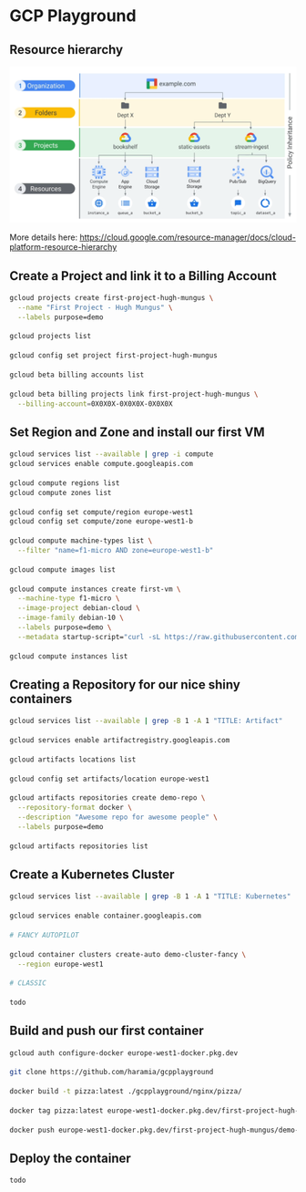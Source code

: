 # GCP Playground
## Resource hierarchy

![Resource hierarchy](./img/GCP_Resource_hierarchy.png)

More details here: https://cloud.google.com/resource-manager/docs/cloud-platform-resource-hierarchy

## Create a Project and link it to a Billing Account

```bash
gcloud projects create first-project-hugh-mungus \
  --name "First Project - Hugh Mungus" \
  --labels purpose=demo

gcloud projects list

gcloud config set project first-project-hugh-mungus

gcloud beta billing accounts list

gcloud beta billing projects link first-project-hugh-mungus \
  --billing-account=0X0X0X-0X0X0X-0X0X0X
```

## Set Region and Zone and install our first VM

```bash
gcloud services list --available | grep -i compute
gcloud services enable compute.googleapis.com

gcloud compute regions list
gcloud compute zones list

gcloud config set compute/region europe-west1
gcloud config set compute/zone europe-west1-b

gcloud compute machine-types list \
  --filter "name=f1-micro AND zone=europe-west1-b"

gcloud compute images list

gcloud compute instances create first-vm \
  --machine-type f1-micro \
  --image-project debian-cloud \
  --image-family debian-10 \
  --labels purpose=demo \
  --metadata startup-script="curl -sL https://raw.githubusercontent.com/haramia/gcpplayground/master/debian10-setup/tool-setup.sh | sudo bash"

gcloud compute instances list
```

## Creating a Repository for our nice shiny containers
```bash
gcloud services list --available | grep -B 1 -A 1 "TITLE: Artifact"

gcloud services enable artifactregistry.googleapis.com

gcloud artifacts locations list

gcloud config set artifacts/location europe-west1

gcloud artifacts repositories create demo-repo \
  --repository-format docker \
  --description "Awesome repo for awesome people" \
  --labels purpose=demo

gcloud artifacts repositories list
```

## Create a Kubernetes Cluster

```bash
gcloud services list --available | grep -B 1 -A 1 "TITLE: Kubernetes"

gcloud services enable container.googleapis.com

# FANCY AUTOPILOT

gcloud container clusters create-auto demo-cluster-fancy \
  --region europe-west1

# CLASSIC

todo
```

## Build and push our first container

```bash
gcloud auth configure-docker europe-west1-docker.pkg.dev

git clone https://github.com/haramia/gcpplayground

docker build -t pizza:latest ./gcpplayground/nginx/pizza/

docker tag pizza:latest europe-west1-docker.pkg.dev/first-project-hugh-mungus/demo-repo/pizza:latest

docker push europe-west1-docker.pkg.dev/first-project-hugh-mungus/demo-repo/pizza:latest
```

## Deploy the container

```bash
todo
```
